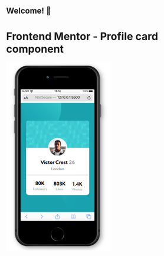## Welcome! 👋

# Frontend Mentor - Profile card component

![Design preview for the Profile card component coding challenge](./preview/preview.png)
